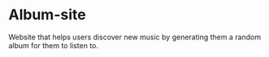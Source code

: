 # Album-site
Website that helps users discover new music by generating them a random album for them to listen to.
